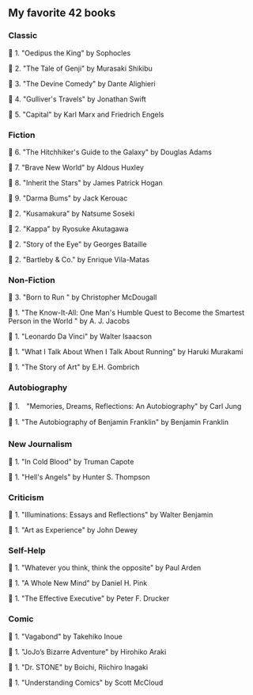 <h2> My favorite 42 books </h2>


<h3> Classic </h3>

:closed_book: 1. "Oedipus the King" by Sophocles

:closed_book: 2. "The Tale of Genji" by Murasaki Shikibu

:closed_book: 3. "The Devine Comedy" by Dante Alighieri

:closed_book: 4. "Gulliver's Travels" by Jonathan Swift

:closed_book: 5. "Capital" by Karl Marx and Friedrich Engels

<h3> Fiction </h3>

:closed_book: 6. "The Hitchhiker's Guide to the Galaxy" by Douglas Adams 

:closed_book: 7. "Brave New World" by Aldous Huxley

:closed_book: 8. "Inherit the Stars" by James Patrick Hogan

:closed_book: 9. "Darma Bums" by Jack Kerouac

:closed_book: 2. "Kusamakura" by Natsume Soseki 

:closed_book: 2. "Kappa" by Ryosuke Akutagawa 

:closed_book: 2. "Story of the Eye" by Georges Bataille 

:closed_book: 2. "Bartleby & Co." by Enrique Vila-Matas


<h3> Non-Fiction </h3>

:closed_book: 3. "Born to Run " by Christopher McDougall 

:closed_book: 1. "The Know-It-All: One Man's Humble Quest to Become the Smartest Person in the World " by A. J. Jacobs

:closed_book: 1. "Leonardo Da Vinci" by Walter Isaacson

:closed_book: 1. "What I Talk About When I Talk About Running" by Haruki Murakami 

:closed_book: 1. "The Story of Art" by E.H. Gombrich



<h3> Autobiography</h3>

:closed_book: 1.　"Memories, Dreams, Reflections: An Autobiography" by Carl Jung

:closed_book: 1. "The Autobiography of Benjamin Franklin" by  Benjamin Franklin

<h3> New Journalism　</h3>

:closed_book: 1. "In Cold Blood" by Truman Capote

:closed_book: 1. "Hell's Angels" by Hunter S. Thompson


<h3> Criticism </h3>

:closed_book: 1. "Illuminations: Essays and Reflections" by Walter Benjamin 

:closed_book: 1. "Art as Experience" by John Dewey


<h3> Self-Help </h3>

:closed_book: 1. "Whatever you think, think the opposite" by Paul Arden

:closed_book: 1. "A Whole New Mind" by Daniel H. Pink

:closed_book: 1. "The Effective Executive" by Peter F. Drucker 


<h3> Comic </h3>

:closed_book: 1. "Vagabond" by Takehiko Inoue 

:closed_book: 1. "JoJo’s Bizarre Adventure" by Hirohiko Araki

:closed_book: 1. "Dr. STONE" by Boichi, Riichiro Inagaki

:closed_book: 1. "Understanding Comics" by Scott McCloud

